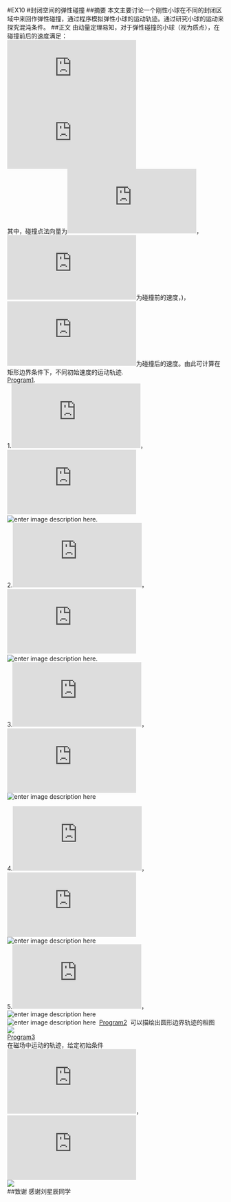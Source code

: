 #EX10
#封闭空间的弹性碰撞
##摘要
本文主要讨论一个刚性小球在不同的封闭区域中来回作弹性碰撞，通过程序模拟弹性小球的运动轨迹。通过研究小球的运动来探究混沌条件。
##正文
由动量定理易知，对于弹性碰撞的小球（视为质点），在碰撞前后的速度满足：  
![enter image description here](http://latex.codecogs.com/gif.latex?%5Cvec%7Bv%20%7D_%7Bf,x%7D=%281-2a%5E%7B2%7D%29%5Cvec%7Bv%7D_%7Bi,x%7D-2ab%5Cvec%7Bv%7D_%7Bi,y%7D)  
![enter image description here](http://latex.codecogs.com/gif.latex?%5Cvec%7Bv%20%7D_%7Bf,y%7D=%281-2b%5E%7B2%7D%29%5Cvec%7Bv%7D_%7Bi,y%7D-2ab%5Cvec%7Bv%7D_%7Bi,x%7D)  
其中，碰撞点法向量为![enter image description here](http://latex.codecogs.com/gif.latex?%5Cvec%7Bn%7D=a%5Cvec%7Bi%7D&plus;b%5Cvec%7Bj%7D)，![enter image description here](http://latex.codecogs.com/gif.latex?v_i)为碰撞前的速度，)，![enter image description here](http://latex.codecogs.com/gif.latex?v_j)为碰撞后的速度。由此可计算在矩形边界条件下，不同初始速度的运动轨迹.  
[Program1](https://github.com/thy714038104/computationalphysics_N2013301020091/blob/master/ex10/1.py).  
1.![enter image description here](http://latex.codecogs.com/gif.latex?x=y=0)，![enter image description here](http://latex.codecogs.com/gif.latex?v_x/v_y=1/2)   
![enter image description here](https://raw.githubusercontent.com/thy714038104/computationalphysics_N2013301020091/master/ex10/1%EF%BC%9A2.png).  
2.![enter image description here](http://latex.codecogs.com/gif.latex?x=y=0)，![enter image description here](http://latex.codecogs.com/gif.latex?v_x/v_y=1/3)   
![enter image description here](https://raw.githubusercontent.com/thy714038104/computationalphysics_N2013301020091/master/ex10/1%EF%BC%9A3.png).  
3.![enter image description here](http://latex.codecogs.com/gif.latex?x=y=0)，![enter image description here](http://latex.codecogs.com/gif.latex?v_x/v_y=2/3)   
![enter image description here](https://raw.githubusercontent.com/thy714038104/computationalphysics_N2013301020091/master/ex10/2%EF%BC%9A3.png) 
 
4.![enter image description here](http://latex.codecogs.com/gif.latex?x=0,y=0.2)，![enter image description here](http://latex.codecogs.com/gif.latex?v_x/v_y=1/2)   
![enter image description here](https://raw.githubusercontent.com/thy714038104/computationalphysics_N2013301020091/master/ex10/1%EF%BC%9A2%EF%BC%9A0.2.png)  
5.![enter image description here](http://latex.codecogs.com/gif.latex?x=0,y=0.2)，![enter image description here](http://latex.codecogs.com/gif.latex?v_x/v_y=\pi)   
![enter image description here](https://raw.githubusercontent.com/thy714038104/computationalphysics_N2013301020091/master/ex10/pi.png)  
[Program2](https://github.com/thy714038104/computationalphysics_N2013301020091/blob/master/ex10/2.py)  
可以描绘出圆形边界轨迹的相图  
![](https://raw.githubusercontent.com/thy714038104/computationalphysics_N2013301020091/master/ex10/%E5%9C%86%E8%BE%B9%E7%95%8C%E7%9B%B8%E5%9B%BE.png)  
[Program3](https://github.com/thy714038104/computationalphysics_N2013301020091/blob/master/ex10/3.py)  
在磁场中运动的轨迹，给定初始条件![enter image description here](http://latex.codecogs.com/gif.latex?x=y=0)，![enter image description here](http://latex.codecogs.com/gif.latex?x=1.2,y=0,v_x/v_y=1/2,T=0.9)   
![](https://raw.githubusercontent.com/thy714038104/computationalphysics_N2013301020091/master/ex10/%E5%A5%97%E5%9C%86.png)  
##致谢
感谢刘星辰同学

